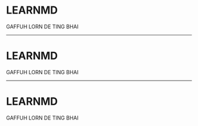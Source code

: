 # LEARNMD
GAFFUH LORN DE TING BHAI

---

# LEARNMD
GAFFUH LORN DE TING BHAI

---

# LEARNMD
GAFFUH LORN DE TING BHAI
